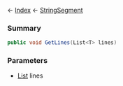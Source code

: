 ← [Index](Api-Index) ← [StringSegment](VRage.Game.ModAPI.Ingame.Utilities.StringSegment)

### Summary

```csharp
public void GetLines(List<T> lines)
```

### Parameters

* [List<T>](https://docs.microsoft.com/en-us/dotnet/api/system.collections.generic.list?view=netframework-4.6) lines
